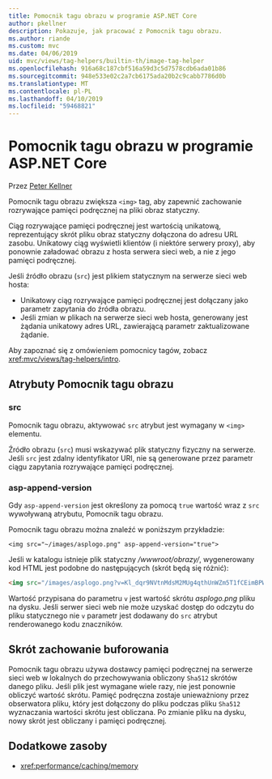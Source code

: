 ```yaml
---
title: Pomocnik tagu obrazu w programie ASP.NET Core
author: pkellner
description: Pokazuje, jak pracować z Pomocnik tagu obrazu.
ms.author: riande
ms.custom: mvc
ms.date: 04/06/2019
uid: mvc/views/tag-helpers/builtin-th/image-tag-helper
ms.openlocfilehash: 916a68c187cbf516a59d3c5d7578cdb6ada01b86
ms.sourcegitcommit: 948e533e02c2a7cb6175ada20b2c9cabb7786d0b
ms.translationtype: MT
ms.contentlocale: pl-PL
ms.lasthandoff: 04/10/2019
ms.locfileid: "59468821"
---
```

# <a name="image-tag-helper-in-aspnet-core"></a>Pomocnik tagu obrazu w programie ASP.NET Core

Przez [Peter Kellner](http://peterkellner.net)

Pomocnik tagu obrazu zwiększa `<img>` tag, aby zapewnić zachowanie rozrywające pamięci podręcznej na pliki obraz statyczny.

Ciąg rozrywające pamięci podręcznej jest wartością unikatową, reprezentujący skrót pliku obraz statyczny dołączona do adresu URL zasobu. Unikatowy ciąg wyświetli klientów (i niektóre serwery proxy), aby ponownie załadować obrazu z hosta serwera sieci web, a nie z jego pamięci podręcznej.

Jeśli źródło obrazu (`src`) jest plikiem statycznym na serwerze sieci web hosta:

* Unikatowy ciąg rozrywające pamięci podręcznej jest dołączany jako parametr zapytania do źródła obrazu.
* Jeśli zmian w plikach na serwerze sieci web hosta, generowany jest żądania unikatowy adres URL, zawierającą parametr zaktualizowane żądanie.

Aby zapoznać się z omówieniem pomocnicy tagów, zobacz <xref:mvc/views/tag-helpers/intro>.

## <a name="image-tag-helper-attributes"></a>Atrybuty Pomocnik tagu obrazu

### <a name="src"></a>src

Pomocnik tagu obrazu, aktywować `src` atrybut jest wymagany w `<img>` elementu.

Źródło obrazu (`src`) musi wskazywać plik statyczny fizyczny na serwerze. Jeśli `src` jest zdalny identyfikator URI, nie są generowane przez parametr ciągu zapytania rozrywające pamięci podręcznej.

### <a name="asp-append-version"></a>asp-append-version

Gdy `asp-append-version` jest określony za pomocą `true` wartość wraz z `src` wywoływaną atrybutu, Pomocnik tagu obrazu.

Pomocnik tagu obrazu można znaleźć w poniższym przykładzie:

```cshtml
<img src="~/images/asplogo.png" asp-append-version="true">
```

Jeśli w katalogu istnieje plik statyczny */wwwroot/obrazy/*, wygenerowany kod HTML jest podobne do następujących (skrót będą się różnić):

```html
<img src="/images/asplogo.png?v=Kl_dqr9NVtnMdsM2MUg4qthUnWZm5T1fCEimBPWDNgM">
```

Wartość przypisana do parametru `v` jest wartość skrótu *asplogo.png* pliku na dysku. Jeśli serwer sieci web nie może uzyskać dostęp do odczytu do pliku statycznego nie `v` parametr jest dodawany do `src` atrybut renderowanego kodu znaczników.

## <a name="hash-caching-behavior"></a>Skrót zachowanie buforowania

Pomocnik tagu obrazu używa dostawcy pamięci podręcznej na serwerze sieci web w lokalnych do przechowywania obliczony `Sha512` skrótów danego pliku. Jeśli plik jest wymagane wiele razy, nie jest ponownie obliczyć wartość skrótu. Pamięć podręczna zostaje unieważniony przez obserwatora pliku, który jest dołączony do pliku podczas pliku `Sha512` wyznaczania wartości skrótu jest obliczana. Po zmianie pliku na dysku, nowy skrót jest obliczany i pamięci podręcznej.

## <a name="additional-resources"></a>Dodatkowe zasoby

* <xref:performance/caching/memory>
